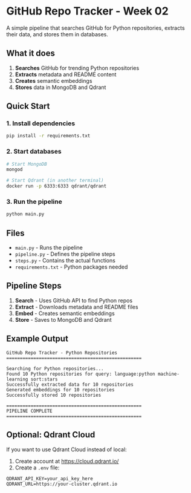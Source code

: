 # GitHub Repo Tracker - Week 02

A simple pipeline that searches GitHub for Python repositories, extracts their data, and stores them in databases.

## What it does

1. **Searches** GitHub for trending Python repositories
2. **Extracts** metadata and README content
3. **Creates** semantic embeddings
4. **Stores** data in MongoDB and Qdrant

## Quick Start

### 1. Install dependencies
```bash
pip install -r requirements.txt
```

### 2. Start databases
```bash
# Start MongoDB
mongod

# Start Qdrant (in another terminal)
docker run -p 6333:6333 qdrant/qdrant
```

### 3. Run the pipeline
```bash
python main.py
```

## Files

- `main.py` - Runs the pipeline
- `pipeline.py` - Defines the pipeline steps
- `steps.py` - Contains the actual functions
- `requirements.txt` - Python packages needed

## Pipeline Steps

1. **Search** - Uses GitHub API to find Python repos
2. **Extract** - Downloads metadata and README files
3. **Embed** - Creates semantic embeddings
4. **Store** - Saves to MongoDB and Qdrant

## Example Output

```
GitHub Repo Tracker - Python Repositories
==================================================

Searching for Python repositories...
Found 10 Python repositories for query: language:python machine-learning sort:stars
Successfully extracted data for 10 repositories
Generated embeddings for 10 repositories
Successfully stored 10 repositories

==================================================
PIPELINE COMPLETE
==================================================
```

## Optional: Qdrant Cloud

If you want to use Qdrant Cloud instead of local:

1. Create account at https://cloud.qdrant.io/
2. Create a `.env` file:
```
QDRANT_API_KEY=your_api_key_here
QDRANT_URL=https://your-cluster.qdrant.io
```
